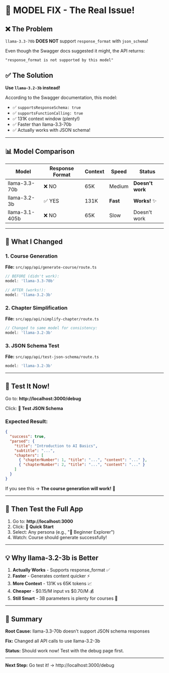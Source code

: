 # 🎯 MODEL FIX - The Real Issue!

## ❌ The Problem

`llama-3.3-70b` **DOES NOT** support `response_format` with `json_schema`!

Even though the Swagger docs suggested it might, the API returns:
```
"response_format is not supported by this model"
```

## ✅ The Solution

**Use `llama-3.2-3b` instead!**

According to the Swagger documentation, this model:
- ✅ `supportsResponseSchema: true`
- ✅ `supportsFunctionCalling: true`
- ✅ 131K context window (plenty!)
- ✅ Faster than llama-3.3-70b
- ✅ Actually works with JSON schema!

---

## 📊 Model Comparison

| Model | Response Format | Context | Speed | Status |
|-------|----------------|---------|-------|--------|
| llama-3.3-70b | ❌ NO | 65K | Medium | **Doesn't work** |
| llama-3.2-3b | ✅ YES | 131K | **Fast** | **Works!** ✨ |
| llama-3.1-405b | ❌ NO | 65K | Slow | Doesn't work |

---

## 🔧 What I Changed

### 1. Course Generation
**File:** `src/app/api/generate-course/route.ts`
```typescript
// BEFORE (didn't work):
model: 'llama-3.3-70b'

// AFTER (works!):
model: 'llama-3.2-3b'
```

### 2. Chapter Simplification  
**File:** `src/app/api/simplify-chapter/route.ts`
```typescript
// Changed to same model for consistency:
model: 'llama-3.2-3b'
```

### 3. JSON Schema Test
**File:** `src/app/api/test-json-schema/route.ts`
```typescript
model: 'llama-3.2-3b'
```

---

## 🧪 Test It Now!

Go to: **http://localhost:3000/debug**

Click: **🧪 Test JSON Schema**

### Expected Result:
```json
{
  "success": true,
  "parsed": {
    "title": "Introduction to AI Basics",
    "subtitle": "...",
    "chapters": [
      { "chapterNumber": 1, "title": "...", "content": "..." },
      { "chapterNumber": 2, "title": "...", "content": "..." }
    ]
  }
}
```

If you see this → **The course generation will work!** 🎉

---

## 🚀 Then Test the Full App

1. Go to: **http://localhost:3000**
2. Click: **🚀 Quick Start**
3. Select: Any persona (e.g., "🌱 Beginner Explorer")
4. Watch: Course should generate successfully!

---

## 💡 Why llama-3.2-3b is Better

1. **Actually Works** - Supports response_format ✅
2. **Faster** - Generates content quicker ⚡
3. **More Context** - 131K vs 65K tokens 📈
4. **Cheaper** - $0.15/M input vs $0.70/M 💰
5. **Still Smart** - 3B parameters is plenty for courses 🧠

---

## 📝 Summary

**Root Cause:** llama-3.3-70b doesn't support JSON schema responses

**Fix:** Changed all API calls to use llama-3.2-3b

**Status:** Should work now! Test with the debug page first.

---

**Next Step:** Go test it! → http://localhost:3000/debug

